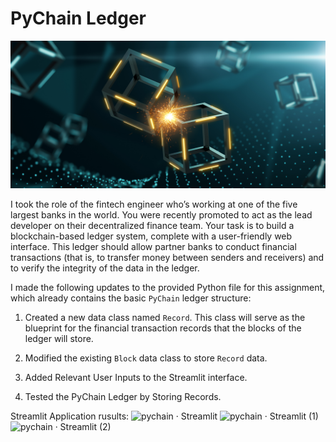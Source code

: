 # PyChain Ledger

![alt=""](Images/application-image.png)


I took the role of the fintech engineer who’s working at one of the five largest banks in the world. You were recently promoted to act as the lead developer on their decentralized finance team. Your task is to build a blockchain-based ledger system, complete with a user-friendly web interface. This ledger should allow partner banks to conduct financial transactions (that is, to transfer money between senders and receivers) and to verify the integrity of the data in the ledger.

I made the following updates to the provided Python file for this assignment, which already contains the basic `PyChain` ledger structure:

1. Created a new data class named `Record`. This class will serve as the blueprint for the financial transaction records that the blocks of the ledger will store.

2. Modified the existing `Block` data class to store `Record` data.

3. Added Relevant User Inputs to the Streamlit interface.

4. Tested the PyChain Ledger by Storing Records.

Streamlit Application rusults:
![pychain · Streamlit](https://user-images.githubusercontent.com/110307714/211220887-ef4b1049-9b2c-4e6a-86c6-965fdd531929.png)
![pychain · Streamlit (1)](https://user-images.githubusercontent.com/110307714/211220972-2e8ca1b9-249f-47cb-a87a-ff8543e37319.png)
![pychain · Streamlit (2)](https://user-images.githubusercontent.com/110307714/211220978-9000e3a2-7fe5-4e6f-b352-9a33a5e9fd50.png)

